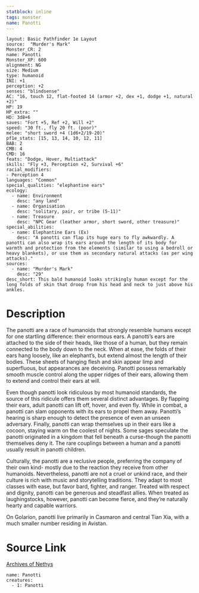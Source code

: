 ```yaml
---
statblock: inline
tags: monster
name: Panotti
---
```

```statblock
layout: Basic Pathfinder 1e Layout
source:  "Murder's Mark"
Monster_CR: 2
name: Panotti
Monster_XP: 600
alignment: NG
size: Medium
type: humanoid
INI: +1
perception: +2
senses: "blindsense"
AC: "16, touch 12, flat-footed 14 (armor +2, dex +1, dodge +1, natural +2)"
HP: 19
HP_extra: ""
HD: 3d8+6
saves: "Fort +5, Ref +2, Will +2"
speed: "30 ft., fly 20 ft. (poor)"
melee: "short sword +4 (1d6+2/19-20)"
pf1e_stats: [15, 13, 14, 10, 12, 11]
BAB: 2
CMB: 4
CMD: 16
feats: "Dodge, Hover, Multiattack"
skills: "Fly +3, Perception +2, Survival +6"
racial_modifiers:
- Perception 4
languages: "Common"
special_qualities: "elephantine ears"
ecology:
  - name: Environment
    desc: "any land"
  - name: Organisation
    desc: "solitary, pair, or tribe (5-11)"
  - name: Treasure
    desc: "NPC Gear (leather armor, short sword, other treasure)"
special_abilities:
  - name: Elephantine Ears (Ex)
    desc: "A panotti can flap its huge ears to fly awkwardly. A panotti can also wrap its ears around the length of its body for warmth and protection from the elements (similar to using a bedroll or heavy blankets), or use them as secondary natural attacks (as per wing attacks)."
sources:
  - name: "Murder's Mark"
    desc: "29"
desc_short: This bald humanoid looks strikingly human except for the long folds of skin that droop from his head and neck to just above his ankles. 
```
# Description
The panotti are a race of humanoids that strongly resemble humans except for one startling difference: their enormous ears. A panotti’s ears are attached to the side of their heads, like those of a human, but they remain connected to the body down to the neck. When at ease, the folds of their ears hang loosely, like an elephant’s, but extend almost the length of their bodies. These sheets of hanging flesh and skin appear limp and superfluous, but appearances are deceiving. Panotti possess remarkably smooth muscle control along the upper ridges of their ears, allowing them to extend and control their ears at will. 

Even though panotti look ridiculous by most humanoid standards, the source of this ridicule offers them several distinct advantages. By flapping their ears, adult panotti can lift off, hover, and even fly. While in combat, a panotti can slam opponents with its ears to propel them away. Panotti’s hearing is sharp enough to detect the presence of even an unseen adversary. Finally, panotti can wrap themselves up in their ears like a cocoon, staying warm on the coolest of nights. Some sages speculate the panotti originated in a kingdom that fell beneath a curse-though the panotti themselves deny it. The rare couplings between a human and a panotti usually result in panotti children. 

Culturally, the panotti are a reclusive people, preferring the company of their own kind- mostly due to the reaction they receive from other humanoids. Nevertheless, panotti are not a cruel or unkind race, and their culture is rich with music and storytelling traditions. They adapt to most classes with ease, but favor bard, fighter, and ranger. Treated with respect and dignity, panotti can be generous and steadfast allies. When treated as laughingstocks, however, panotti can become fierce, and they’re naturally hearty and capable warriors. 

On Golarion, panotti live primarily in Casmaron and central Tian Xia, with a much smaller number residing in Avistan.
# Source Link
[Archives of Nethys](https://aonprd.com/MonsterDisplay.aspx?ItemName=Panotti)
```encounter-table
name: Panotti
creatures:
  - 1: Panotti
```
